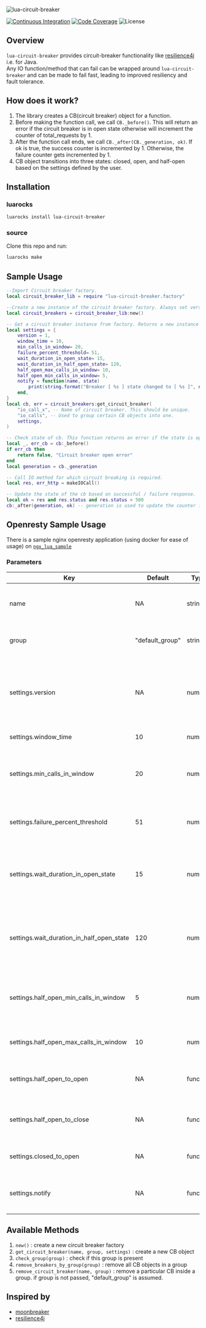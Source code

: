 ![lua-circuit-breaker](./docs/lua-circuit-breaker.svg)

[![Continuous Integration](https://github.com/dream11/lua-circuit-breaker/actions/workflows/ci.yml/badge.svg)](https://github.com/dream11/lua-circuit-breaker/actions/workflows/ci.yml)
[![Code Coverage](https://codecov.io/gh/dream11/lua-circuit-breaker/branch/master/graph/badge.svg?token=6wyFuRgmdG)](https://codecov.io/gh/dream11/lua-circuit-breaker)
![License](https://img.shields.io/badge/license-MIT-green.svg)

## Overview
`lua-circuit-breaker` provides circuit-breaker functionality like [resilience4j](https://github.com/resilience4j/resilience4j) i.e. for Java.
<br>Any IO function/method that can fail can be wrapped around `lua-circuit-breaker` and can be made to fail fast, leading to improved resiliency and fault tolerance.

## How does it work?

1. The library creates a CB(circuit breaker) object for a function.
2. Before making the function call, we call `CB._before()`. This will return an error if the circuit breaker is in open state otherwise will increment the counter of total_requests by 1.
3. After the function call ends, we call `CB._after(CB._generation, ok)`. If ok is true, the success counter is incremented by 1. Otherwise, the failure counter gets incremented by 1.
4. CB object transitions into three states: closed, open, and half-open based on the settings defined by the user.

## Installation

### luarocks
```bash
luarocks install lua-circuit-breaker
```

### source
Clone this repo and run:
```bash
luarocks make
```


## Sample Usage

```lua
--Import Circuit breaker factory.
local circuit_breaker_lib = require "lua-circuit-breaker.factory"

--Create a new instance of the circuit breaker factory. Always set version = 0. This is used for flushing the circuit breakers when the configuration is changed.
local circuit_breakers = circuit_breaker_lib:new()

-- Get a circuit breaker instance from factory. Returns a new instance only if not already created.
local settings = {
    version = 1,
    window_time = 10,
    min_calls_in_window= 20,
    failure_percent_threshold= 51,
    wait_duration_in_open_state= 15,
    wait_duration_in_half_open_state= 120,
    half_open_max_calls_in_window= 10,
    half_open_min_calls_in_window= 5,
    notify = function(name, state)
        print(string.format("Breaker [ %s ] state changed to [ %s ]", name, state))
    end,
}
local cb, err = circuit_breakers:get_circuit_breaker(
    "io_call_x", -- Name of circuit breaker. This should be unique.
    "io_calls", -- Used to group certain CB objects into one.
    settings,
)

-- Check state of cb. This function returns an error if the state is open or half_open_max_calls_in_window is breached.
local _, err_cb = cb:_before()
if err_cb then
    return false, "Circuit breaker open error"
end
local generation = cb._generation

-- Call IO method for which circuit breaking is required.
local res, err_http = makeIOCall()

-- Update the state of the cb based on successful / failure response.
local ok = res and res.status and res.status < 500
cb:_after(generation, ok) -- generation is used to update the counter in the correct time bucket.
```

## Openresty Sample Usage

There is a sample nginx openresty application (using docker for ease of usage) on [`ngx_lua_sample`](ngx_lua_sample/README.md)

### Parameters

| Key | Default  | Type  | Required | Description |
| --- | --- | --- | --- | --- |
| name | NA | string | true | Name of circuit breaker, this should be unique |
| group | "default_group" | string | false | Group to which the CB object will belong |
| settings.version | NA | number | true | Maintains version of settings object, changing this will create new CB and flush older CB |
| settings.window_time | 10 | number | true | Window size in seconds |
| settings.min_calls_in_window | 20 | number | true | Minimum number of calls to be present in the window to start calculation |
| settings.failure_percent_threshold | 51 | number | true | % of requests that should fail to open the circuit |
| settings.wait_duration_in_open_state | 15 | number | true | Duration(sec) to wait before automatically transitioning from open to half-open state |
| settings.wait_duration_in_half_open_state | 120 | number | true | Duration(sec) to wait in half-open state before automatically transitioning to closed state |
| settings.half_open_min_calls_in_window | 5 | number | true | Minimum number of calls to be present in the half open state to start calculation |
| settings.half_open_max_calls_in_window | 10 | number | true | Maximum calls to allow in half open state |
| settings.half_open_to_open | NA | function | false | Overrides transition from half-open to open state |
| settings.half_open_to_close | NA | function | false | Overrides transition from half-open to closed state |
| settings.closed_to_open | NA | function | false | Overrides transtition from closed to open state |
| settings.notify | NA | function | false | Overrides with a custom logger function |


## Available Methods

1. `new()` : create a new circuit breaker factory
2. `get_circuit_breaker(name, group, settings)` : create a new CB object
3. `check_group(group)` : check if this group is present
4. `remove_breakers_by_group(group)` : remove all CB objects in a group
5. `remove_circuit_breaker(name, group)` : remove a particular CB inside a group. if group is not passed, "default_group" is assumed.

## Inspired by
- [moonbreaker](https://github.com/Invizory/moonbreaker)
- [resilience4j](https://github.com/resilience4j/resilience4j)
